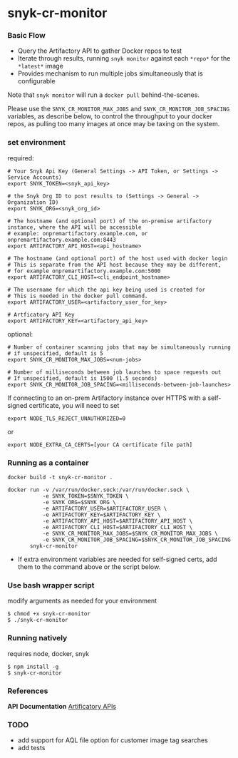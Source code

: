 # snyk-cr-monitor

### Basic Flow

- Query the Artifactory API to gather Docker repos to test
- Iterate through results, running `snyk monitor` against each `*repo*` for the `*latest*` image
- Provides mechanism to run multiple jobs simultaneously that is configurable

Note that `snyk monitor` will run a `docker pull` behind-the-scenes.  

Please use the `SNYK_CR_MONITOR_MAX_JOBS` and `SNYK_CR_MONITOR_JOB_SPACING` variables, as describe below, to control the throughput to your docker repos, as pulling too many images at once may be taxing on the system.

### set environment
required:
```
# Your Snyk Api Key (General Settings -> API Token, or Settings -> Service Accounts)
export SNYK_TOKEN=<snyk_api_key>

# the Snyk Org ID to post results to (Settings -> General -> Organization ID)
export SNYK_ORG=<snyk_org_id> 

# The hostname (and optional port) of the on-premise artifactory instance, where the API will be accessible
# example: onpremartifactory.example.com, or onpremartifactory.example.com:8443
export ARTIFACTORY_API_HOST=<api_hostname> 

# The hostname (and optional port) of the host used with docker login
# This is separate from the API host because they may be different, 
# for example onpremartifactory.example.com:5000
export ARTIFACTORY_CLI_HOST=<cli_endpoint_hostname>

# The username for which the api key being used is created for
# This is needed in the docker pull command.
export ARTIFACTORY_USER=<artifactory_user_for_key>

# Artficatory API Key
export ARTIFACTORY_KEY=<artifactory_api_key>
```

optional: 
```
# Number of container scanning jobs that may be simultaneously running
# if unspecified, default is 5
export SNYK_CR_MONITOR_MAX_JOBS=<num-jobs>

# Number of milliseconds between job launches to space requests out
# If unspecified, default is 1500 (1.5 seconds)
export SNYK_CR_MONITOR_JOB_SPACING=<milliseconds-between-job-launches>
```

If connecting to an on-prem Artifactory instance over HTTPS with a self-signed certificate, you will need to set
```
export NODE_TLS_REJECT_UNAUTHORIZED=0
```
or
```
export NODE_EXTRA_CA_CERTS=[your CA certificate file path]
```


### Running as a container
```
docker build -t snyk-cr-monitor .
```
```
docker run -v /var/run/docker.sock:/var/run/docker.sock \
           -e SNYK_TOKEN=$SNYK_TOKEN \
           -e SNYK_ORG=$SNYK_ORG \
           -e ARTIFACTORY_USER=$ARTIFACTORY_USER \
           -e ARTIFACTORY_KEY=$ARTIFACTORY_KEY \
           -e ARTIFACTORY_API_HOST=$ARTIFACTORY_API_HOST \
           -e ARTIFACTORY_CLI_HOST=$ARTIFACTORY_CLI_HOST \
           -e SNYK_CR_MONITOR_MAX_JOBS=$SNYK_CR_MONITOR_MAX_JOBS \
           -e SNYK_CR_MONITOR_JOB_SPACING=$SNYK_CR_MONITOR_JOB_SPACING
       snyk-cr-monitor
```

* If extra environment variables are needed for self-signed certs, add them to the command above or the script below.

### Use bash wrapper script
modify arguments as needed for your environment
```
$ chmod +x snyk-cr-monitor
$ ./snyk-cr-monitor
```
### Running natively 
  requires node, docker, snyk
```
$ npm install -g 
$ snyk-cr-monitor
```

### References

**API** **Documentation** [Artificatory APIs](https://www.jfrog.com/confluence/display/RTF6X/Artifactory+REST+API#ArtifactoryRESTAPI-Authentication)

### TODO
- add support for AQL file option for customer image tag searches
- add tests
